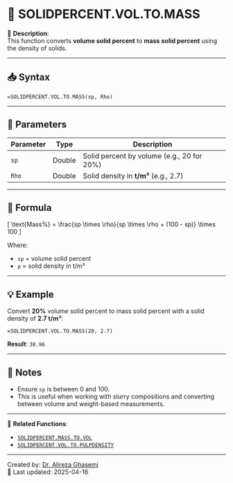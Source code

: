 # 🔁 SOLIDPERCENT.VOL.TO.MASS

🔹 **Description**:  
This function converts **volume solid percent** to **mass solid percent** using the density of solids.

---

## 📥 Syntax

```excel
=SOLIDPERCENT.VOL.TO.MASS(sp, Rho)
```

---

## 🧾 Parameters

| Parameter            | Type    | Description                                |
|----------------------|---------|--------------------------------------------|
| `sp`                 | Double  | Solid percent by volume (e.g., 20 for 20%) |
| `Rho`                | Double  | Solid density in **t/m³** (e.g., 2.7)      |

---

## 🧮 Formula

\[
\text{Mass\%} = \frac{sp \times \rho}{sp \times \rho + (100 - sp)} \times 100
\]

Where:  
- `sp` = volume solid percent  
- `ρ` = solid density in t/m³  

---

## 💡 Example

Convert **20%** volume solid percent to mass solid percent with a solid density of **2.7 t/m³**:

```excel
=SOLIDPERCENT.VOL.TO.MASS(20, 2.7)
```

**Result**: `38.96`

---

## 📝 Notes

- Ensure `sp` is between 0 and 100.
- This is useful when working with slurry compositions and converting between volume and weight-based measurements.

---

📌 **Related Functions**:
- [`SOLIDPERCENT.MASS.TO.VOL`](./SolidPercentMass2Vol.md)
- [`SOLIDPERCENT.VOL.TO.PULPDENSITY`](./SolidPercentVol2PulpDensity.md)

---

Created by: [Dr. Alireza Ghasemi](https://github.com/Dr-Alireza-Ghasemi)  
📅 Last updated: 2025-04-16